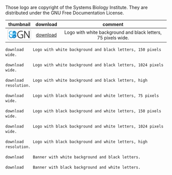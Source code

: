 Those logo are copyright of the Systems Biology Institute. They are distributed under the GNU Free Documentation License.


|thumbnail | download | comment |
|:--------:|:--------:|:-------:|
|![SBGN white 75px](/LogoWhiteBackBlackLetters-75.png) |	[download](/LogoWhiteBackBlackLetters-75.png) | Logo with white background and black letters, 75 pixels wide. |

	download 	Logo with white background and black letters, 150 pixels wide.

	download 	Logo with white background and black letters, 1024 pixels wide.

	download 	Logo with white background and black letters, high resolution.

	download 	Logo with black background and white letters, 75 pixels wide.

	download 	Logo with black background and white letters, 150 pixels wide.

	download 	Logo with black background and white letters, 1024 pixels wide.

	download 	Logo with black background and white letters, high resolution.

	download 	Banner with white background and black letters.

	download 	Banner with black background and white letters. 

